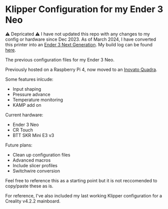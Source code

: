 # Klipper Configuration for my Ender 3 Neo

⚠️ Depricated ⚠️ I have not updated this repo with any changes to my config or hardware since Dec 2023. As of March 2024, I have converted this printer into an [Ender 3 Next Generation](https://www.printables.com/model/469280-ender-3-ng-corexy-beta). My build log can be found [here](https://e3nglog.themakermedic.com).

The previous configuration files for my Ender 3 Neo.

Previously hosted on a Raspberry Pi 4, now moved to an [Inovato Quadra](https://inovato.com).

Some features inlcude:
* Input shaping
* Pressure advance
* Temperature monitoring
* KAMP add on

Current hardware:
* Ender 3 Neo
* CR Touch
* BTT SKR Mini E3 v3

Future plans:
* Clean up configuration files
* Advanced macros
* Include slicer profiles
* Switchwire conversion

Feel free to reference this as a starting point but it is not reccomended to copy/paste these as is.

For reference, I've also included my last working Klipper configuration for a Creality v4.2.2 mainboard.
